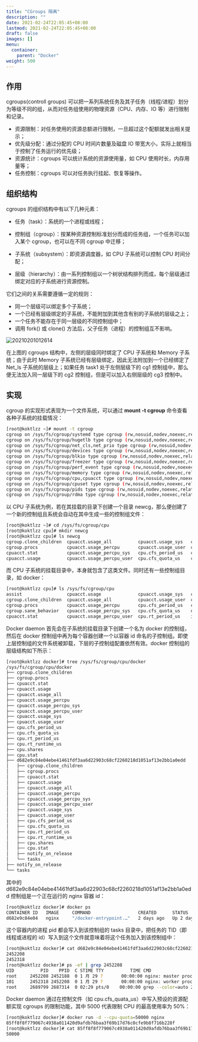```yaml
---
title: "CGroups 隔离"
description: ""
date: 2021-02-24T22:05:45+08:00
lastmod: 2021-02-24T22:05:45+08:00
draft: false
images: []
menu:
  container:
    parent: "Docker"
weight: 500
---
```


## 作用

cgroups(controll groups) 可以把一系列系统任务及其子任务（线程/进程）划分为等级不同的组，从而对任务组使用的物理资源（CPU、内存、IO 等）进行限制和记录。

- 资源限制：对任务使用的资源总额进行限制，一旦超过这个配额就发出相关提示；
- 优先级分配：通过分配的 CPU 时间片数量及磁盘 IO 带宽大小，实际上就相当于控制了任务运行的优先级；
- 资源统计：cgroups 可以统计系统的资源使用量，如 CPU 使用时长，内存用量等；
- 任务控制：cgroups 可以对任务执行挂起、恢复等操作。

## 组织结构

cgroups 的组织结构中有以下几种元素：

- 任务（task）：系统的一个进程或线程；

- 控制组（cgroup）：按某种资源控制标准划分而成的任务组，一个任务可以加入某个 cgroup，也可以在不同 cgroup 中迁移；

- 子系统（subsystem）：即资源调度器，如 CPU 子系统可以控制 CPU 时间分配；

- 层级（hierarchy）：由一系列控制组以一个树状结构排列而成，每个层级通过绑定对应的子系统进行资源控制。

它们之间的关系需要遵循一定的规则：

- 同一个层级可以绑定多个子系统；
- 一个已经有层级绑定的子系统，不能附加到其他含有别的子系统的层级之上；
- 一个任务不能存在于同一层级的不同控制组中；
- 调用 fork() 或 clone() 方法后，父子任务（进程）的控制组互不影响。

![20210201012614](https://cdn.jsdelivr.net/gh/koktlzz/ImgBed@master/20210201012614.png)

在上图的 cgroups 结构中，左侧的层级同时绑定了 CPU 子系统和 Memory 子系统；由于此时 Memory 子系统已经有层级绑定，因此无法附加到一个已经绑定了 Net_ls 子系统的层级上；如果任务 task1 处于左侧层级下的 cg1 控制组中，那么便无法加入同一层级下的 cg2 控制组，但是可以加入右侧层级的 cg3 控制中。

## 实现

cgroup 的实现形式表现为一个文件系统，可以通过 **mount -t cgroup** 命令查看各种子系统的挂载情况：

```bash
[root@koktlzz ~]# mount -t cgroup
cgroup on /sys/fs/cgroup/systemd type cgroup (rw,nosuid,nodev,noexec,relatime,xattr,release_agent=/usr/lib/systemd/systemd-cgroups-agent,name=systemd)
cgroup on /sys/fs/cgroup/hugetlb type cgroup (rw,nosuid,nodev,noexec,relatime,hugetlb)
cgroup on /sys/fs/cgroup/net_cls,net_prio type cgroup (rw,nosuid,nodev,noexec,relatime,net_cls,net_prio)
cgroup on /sys/fs/cgroup/devices type cgroup (rw,nosuid,nodev,noexec,relatime,devices)
cgroup on /sys/fs/cgroup/blkio type cgroup (rw,nosuid,nodev,noexec,relatime,blkio)
cgroup on /sys/fs/cgroup/freezer type cgroup (rw,nosuid,nodev,noexec,relatime,freezer)
cgroup on /sys/fs/cgroup/perf_event type cgroup (rw,nosuid,nodev,noexec,relatime,perf_event)
cgroup on /sys/fs/cgroup/memory type cgroup (rw,nosuid,nodev,noexec,relatime,memory)
cgroup on /sys/fs/cgroup/cpu,cpuacct type cgroup (rw,nosuid,nodev,noexec,relatime,cpu,cpuacct)
cgroup on /sys/fs/cgroup/cpuset type cgroup (rw,nosuid,nodev,noexec,relatime,cpuset)
cgroup on /sys/fs/cgroup/pids type cgroup (rw,nosuid,nodev,noexec,relatime,pids)
cgroup on /sys/fs/cgroup/rdma type cgroup (rw,nosuid,nodev,noexec,relatime,rdma)
```

以 CPU 子系统为例，若在其挂载的目录下创建一个目录 newcg，那么便创建了一个新的控制组且系统会自动在其中生成一些的控制组文件：

```bash
[root@koktlzz ~]# cd /sys/fs/cgroup/cpu
[root@koktlzz cpu]# mkdir newcg
[root@koktlzz cpu]# ls newcg
cgroup.clone_children  cpuacct.usage_all          cpuacct.usage_sys   cpu.rt_period_us   notify_on_release
cgroup.procs           cpuacct.usage_percpu       cpuacct.usage_user  cpu.rt_runtime_us  tasks
cpuacct.stat           cpuacct.usage_percpu_sys   cpu.cfs_period_us   cpu.shares
cpuacct.usage          cpuacct.usage_percpu_user  cpu.cfs_quota_us    cpu.stat
```

而 CPU 子系统的挂载目录中，本身就包含了这类文件。同时还有一些控制组目录，如 docker：

```bash
[root@koktlzz cpu]# ls /sys/fs/cgroup/cpu
assist                 cpuacct.usage              cpuacct.usage_sys   cpu.rt_runtime_us  newcg              user.slice
cgroup.clone_children  cpuacct.usage_all          cpuacct.usage_user  cpu.shares         notify_on_release
cgroup.procs           cpuacct.usage_percpu       cpu.cfs_period_us   cpu.stat           release_agent
cgroup.sane_behavior   cpuacct.usage_percpu_sys   cpu.cfs_quota_us    docker             system.slice
cpuacct.stat           cpuacct.usage_percpu_user  cpu.rt_period_us    init.scope         tasks
```

Docker daemon 首先会在子系统的挂载目录下创建一个名为 docker 的控制组，然后在 docker 控制组中再为每个容器创建一个以容器 id 命名的子控制组。即使上层控制组的文件系统被卸载，下层的子控制组配置依然有效。docker 控制组的层级结构如下所示：

```bash
[root@koktlzz docker]# tree /sys/fs/cgroup/cpu/docker
/sys/fs/cgroup/cpu/docker
├── cgroup.clone_children
├── cgroup.procs
├── cpuacct.stat
├── cpuacct.usage
├── cpuacct.usage_all
├── cpuacct.usage_percpu
├── cpuacct.usage_percpu_sys
├── cpuacct.usage_percpu_user
├── cpuacct.usage_sys
├── cpuacct.usage_user
├── cpu.cfs_period_us
├── cpu.cfs_quota_us
├── cpu.rt_period_us
├── cpu.rt_runtime_us
├── cpu.shares
├── cpu.stat
├── d682e9c84e04ebe41461fdf3aa6d22903c68cf2260218d1051af13e2bb1a0edd
│   ├── cgroup.clone_children
│   ├── cgroup.procs
│   ├── cpuacct.stat
│   ├── cpuacct.usage
│   ├── cpuacct.usage_all
│   ├── cpuacct.usage_percpu
│   ├── cpuacct.usage_percpu_sys
│   ├── cpuacct.usage_percpu_user
│   ├── cpuacct.usage_sys
│   ├── cpuacct.usage_user
│   ├── cpu.cfs_period_us
│   ├── cpu.cfs_quota_us
│   ├── cpu.rt_period_us
│   ├── cpu.rt_runtime_us
│   ├── cpu.shares
│   ├── cpu.stat
│   ├── notify_on_release
│   └── tasks
├── notify_on_release
└── tasks
```

其中的 d682e9c84e04ebe41461fdf3aa6d22903c68cf2260218d1051af13e2bb1a0edd 控制组是一个正在运行的 nginx 容器 id：

```bash
[root@koktlzz docker]# docker ps
CONTAINER ID   IMAGE     COMMAND                  CREATED      STATUS      PORTS                NAMES
d682e9c84e04   nginx     "/docker-entrypoint.…"   2 days ago   Up 2 days   0.0.0.0:80->80/tcp   nginx
```

这个容器内的进程 pid 都会写入到该控制组的 tasks 目录中，把任务的 TID（即线程或进程的 id）写入到这个文件就意味着将这个任务加入到该控制组中：

```bash
[root@koktlzz docker]# cat d682e9c84e04ebe41461fdf3aa6d22903c68cf2260218d1051af13e2bb1a0edd/tasks
2452208
2452318
[root@koktlzz docker]# ps -ef | grep 2452208
UID          PID    PPID  C STIME TTY          TIME CMD
root     2452208 2452188  0 1 月 29 ?       00:00:00 nginx: master process nginx -g daemon off;
101      2452318 2452208  0 1 月 29 ?       00:00:00 nginx: worker process
root     2689799 2687314  0 02:29 pts/0    00:00:00 grep --color=auto 2452208
```

Docker daemon 通过在控制文件（如 cpu.cfs_quata_us）中写入预设的资源配额实现 cgroups 的限制功能，其中 5000 代表限制 CPU 的最高使用率为 50%：

```bash
[root@koktlzz docker]# docker run -d --cpu-quota=50000 nginx
85ff8f8f779067c4938a011420d9afdb76baa3f69b17d76c0cfe9b8f716b228f
[root@koktlzz docker]# cat 85ff8f8f779067c4938a011420d9afdb76baa3f69b17d76c0cfe9b8f716b228f/cpu.cfs_quota_us
50000
```
